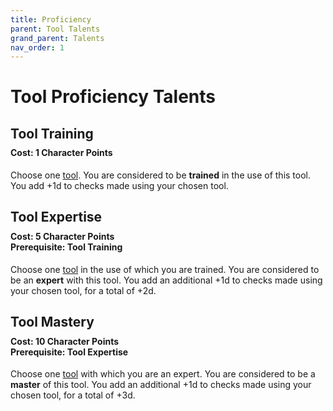 ```yaml
---
title: Proficiency
parent: Tool Talents
grand_parent: Talents
nav_order: 1
---
```


# Tool Proficiency Talents

## Tool Training

<div style="margin-top:-10px;"></div>

#### **Cost:** 1 Character Points
Choose one [tool](https://stormchaserroleplaying.com/stormchaserRPG/Equipment/Tools/). You are considered to be **trained** in the use of this tool. You add +1d to checks made using your chosen tool.

## Tool Expertise

<div style="margin-top:-10px;"></div>

#### **Cost:** 5 Character Points<br>**Prerequisite:** Tool Training
Choose one [tool](https://stormchaserroleplaying.com/stormchaserRPG/Equipment/Tools/) in the use of which you are trained. You are considered to be an **expert** with this tool. You add an additional +1d to checks made using your chosen tool, for a total of +2d.

## Tool Mastery

<div style="margin-top:-10px;"></div>

#### **Cost:** 10 Character Points<br>**Prerequisite:** Tool Expertise
Choose one [tool](https://stormchaserroleplaying.com/stormchaserRPG/Equipment/Tools/) with which you are an expert. You are considered to be a **master** of this tool. You add an additional +1d to checks made using your chosen tool, for a total of +3d.
